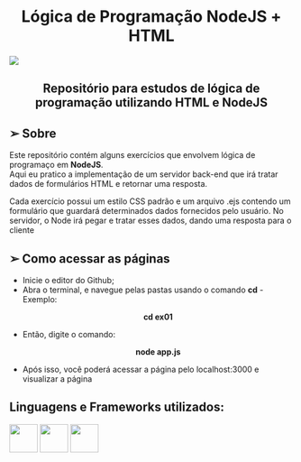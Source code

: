 <h1 align="center">Lógica de Programação NodeJS + HTML </h1>
<img src="https://static.imasters.com.br/wp-content/uploads/2018/02/nodejs_logo_green.jpg">

<h2 align="center">Repositório para estudos de lógica de programação utilizando HTML e NodeJS</h2>


<h2>➢ Sobre</h2>

<p>
  Este repositório contém alguns exercícios que envolvem lógica de programaço em <strong>NodeJS</strong>.<br>
  Aqui eu pratico a implementação de um servidor back-end que irá tratar dados de formulários HTML e retornar
  uma resposta.
</p>
<p>
  Cada exercício possui um estilo CSS padrão e um arquivo .ejs contendo um formulário que guardará determinados
  dados fornecidos pelo usuário. No servidor, o Node irá pegar e tratar esses dados, dando uma resposta para o
  cliente
</p>

<h2>➢ Como acessar as páginas </h2>

<ul>
  <li> Inicie o editor do Github;
  <li> Abra o terminal, e navegue pelas pastas usando o comando <strong>cd</strong> - Exemplo:
  <p align="center"><strong>cd ex01</strong></p>
  <li> Então, digite o comando:
  <p align="center"><strong>node app.js</strong></p>
  <li> Após isso, você poderá acessar a página pelo localhost:3000 e visualizar a página
</ul>

<h2> Linguagens e Frameworks utilizados: </h2>
<div style="display: inline-block">
  <img height="50px" src="https://cdn.jsdelivr.net/gh/devicons/devicon/icons/nodejs/nodejs-original.svg" />
  <img height="50px" src="https://icons.veryicon.com/png/o/business/vscode-program-item-icon/ejs.png" />
  <img height="50px" src="https://cdn.jsdelivr.net/gh/devicons/devicon/icons/css3/css3-plain.svg" />
</div>
